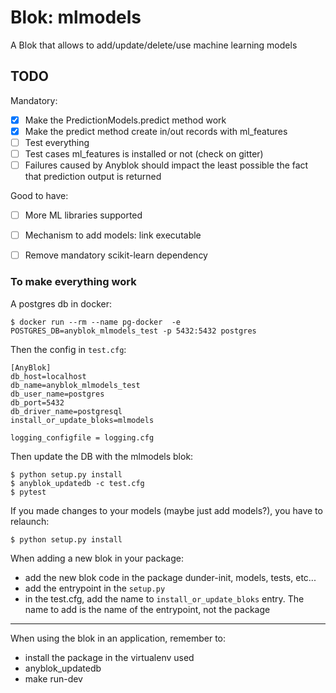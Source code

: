 # Blok: mlmodels

A Blok that allows to add/update/delete/use machine learning models

## TODO

Mandatory:
* [x] Make the PredictionModels.predict method work
* [x] Make the predict method create in/out records with ml_features
* [ ] Test everything
* [ ] Test cases ml_features is installed or not (check on gitter)
* [ ] Failures caused by Anyblok should impact the least possible
the fact that prediction output is returned

Good to have:
* [ ] More ML libraries supported
* [ ] Mechanism to add models: link executable
* [ ] Remove mandatory scikit-learn dependency


### To make everything work

A postgres db in docker:
```
$ docker run --rm --name pg-docker  -e POSTGRES_DB=anyblok_mlmodels_test -p 5432:5432 postgres
```

Then the config in `test.cfg`:
```
[AnyBlok]
db_host=localhost
db_name=anyblok_mlmodels_test
db_user_name=postgres
db_port=5432
db_driver_name=postgresql
install_or_update_bloks=mlmodels

logging_configfile = logging.cfg
```

Then update the DB with the mlmodels blok:
```
$ python setup.py install
$ anyblok_updatedb -c test.cfg
$ pytest
```

If you made changes to your models
(maybe just add models?),
you have to relaunch:
```
$ python setup.py install
```

When adding a new blok in your package:
* add the new blok code in the package dunder-init, models, tests, etc...
* add the entrypoint in the `setup.py`
* in the test.cfg, add the name to `install_or_update_bloks` entry.
The name to add is the name of the entrypoint, not the package

--- 
When using the blok in an application,
remember to:
* install the package in the virtualenv used
* anyblok_updatedb
* make run-dev 